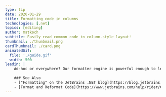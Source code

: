 ```yaml
---
type: tip
date: 2020-01-29
title: Formatting code in columns
technologies: [.net]
topics: [editing]
author: matkoch
subtitle: Easily read common code in column-style layout!
thumbnail: ./thumbnail.png
cardThumbnail: ./card.png
animatedGif:
  file: './guide.gif'
  width: 500
leadin: |
    Ad-hoc or everywhere? Our formatter engine is powerful enough to let you make the decisions 💁‍♀️ Aligning in columns improves readability a lot with DTOs, game code and probably also somewhere in your code base 🙋‍♂️
    
    ### See Also
    - ["Formatting" on the JetBrains .NET blog](https://blog.jetbrains.com/dotnet/?s=formatting)
    - [Format and Reformat Code](https://www.jetbrains.com/help/rider/Code_Formatting_Style.html)
---
```

